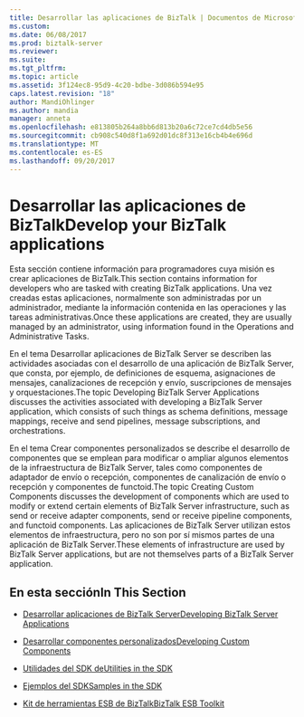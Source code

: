 ```yaml
---
title: Desarrollar las aplicaciones de BizTalk | Documentos de Microsoft
ms.custom: 
ms.date: 06/08/2017
ms.prod: biztalk-server
ms.reviewer: 
ms.suite: 
ms.tgt_pltfrm: 
ms.topic: article
ms.assetid: 3f124ec8-95d9-4c20-bdbe-3d086b594e95
caps.latest.revision: "18"
author: MandiOhlinger
ms.author: mandia
manager: anneta
ms.openlocfilehash: e813805b264a8bb6d813b20a6c72ce7cd4db5e56
ms.sourcegitcommit: cb908c540d8f1a692d01dc8f313e16cb4b4e696d
ms.translationtype: MT
ms.contentlocale: es-ES
ms.lasthandoff: 09/20/2017
---
```

# <a name="develop-your-biztalk-applications"></a><span data-ttu-id="5f078-102">Desarrollar las aplicaciones de BizTalk</span><span class="sxs-lookup"><span data-stu-id="5f078-102">Develop your BizTalk applications</span></span>
<span data-ttu-id="5f078-103">Esta sección contiene información para programadores cuya misión es crear aplicaciones de BizTalk.</span><span class="sxs-lookup"><span data-stu-id="5f078-103">This section contains information for developers who are tasked with creating BizTalk applications.</span></span> <span data-ttu-id="5f078-104">Una vez creadas estas aplicaciones, normalmente son administradas por un administrador, mediante la información contenida en las operaciones y las tareas administrativas.</span><span class="sxs-lookup"><span data-stu-id="5f078-104">Once these applications are created, they are usually managed by an administrator, using information found in the Operations and Administrative Tasks.</span></span>  
  
 <span data-ttu-id="5f078-105">En el tema Desarrollar aplicaciones de BizTalk Server se describen las actividades asociadas con el desarrollo de una aplicación de BizTalk Server, que consta, por ejemplo, de definiciones de esquema, asignaciones de mensajes, canalizaciones de recepción y envío, suscripciones de mensajes y orquestaciones.</span><span class="sxs-lookup"><span data-stu-id="5f078-105">The topic Developing BizTalk Server Applications discusses the activities associated with developing a BizTalk Server application, which consists of such things as schema definitions, message mappings, receive and send pipelines, message subscriptions, and orchestrations.</span></span>  
  
 <span data-ttu-id="5f078-106">En el tema Crear componentes personalizados se describe el desarrollo de componentes que se emplean para modificar o ampliar algunos elementos de la infraestructura de BizTalk Server, tales como componentes de adaptador de envío o recepción, componentes de canalización de envío o recepción y componentes de functoid.</span><span class="sxs-lookup"><span data-stu-id="5f078-106">The topic Creating Custom Components discusses the development of components which are used to modify or extend certain elements of BizTalk Server infrastructure, such as send or receive adapter components, send or receive pipeline components, and functoid components.</span></span> <span data-ttu-id="5f078-107">Las aplicaciones de BizTalk Server utilizan estos elementos de infraestructura, pero no son por sí mismos partes de una aplicación de BizTalk Server.</span><span class="sxs-lookup"><span data-stu-id="5f078-107">These elements of infrastructure are used by BizTalk Server applications, but are not themselves parts of a BizTalk Server application.</span></span>  
  
## <a name="in-this-section"></a><span data-ttu-id="5f078-108">En esta sección</span><span class="sxs-lookup"><span data-stu-id="5f078-108">In This Section</span></span>  
  
-   [<span data-ttu-id="5f078-109">Desarrollar aplicaciones de BizTalk Server</span><span class="sxs-lookup"><span data-stu-id="5f078-109">Developing BizTalk Server Applications</span></span>](../core/developing-biztalk-server-applications.md)  
  
-   [<span data-ttu-id="5f078-110">Desarrollar componentes personalizados</span><span class="sxs-lookup"><span data-stu-id="5f078-110">Developing Custom Components</span></span>](../core/developing-custom-components.md)  
  
-   [<span data-ttu-id="5f078-111">Utilidades del SDK de</span><span class="sxs-lookup"><span data-stu-id="5f078-111">Utilities in the SDK</span></span>](../core/utilities-in-the-sdk.md)  
  
-   [<span data-ttu-id="5f078-112">Ejemplos del SDK</span><span class="sxs-lookup"><span data-stu-id="5f078-112">Samples in the SDK</span></span>](../core/samples-in-the-sdk.md)  
  
-   [<span data-ttu-id="5f078-113">Kit de herramientas ESB de BizTalk</span><span class="sxs-lookup"><span data-stu-id="5f078-113">BizTalk ESB Toolkit</span></span>](../core/biztalk-esb-toolkit.md)